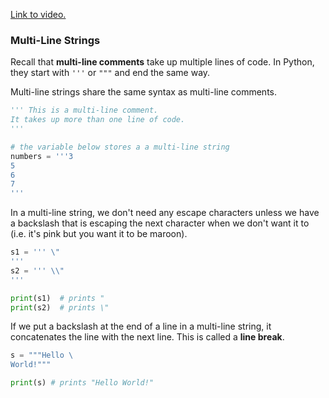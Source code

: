 [Link to video.](https://www.youtube.com/watch?v=zyd_SNC3Q_c&list=PLVD25niNi0Bkf2psAf7PzB1SV068XyNPo&index=8)

### Multi-Line Strings

Recall that **multi-line comments** take up multiple lines of code. In Python, they start with `'''` or `"""` and end the same way.

Multi-line strings share the same syntax as multi-line comments. 

```python
''' This is a multi-line comment.
It takes up more than one line of code.
'''

# the variable below stores a a multi-line string
numbers = '''3
5
6
7
'''  
```
In a multi-line string, we don't need any escape characters unless we have a backslash that is escaping the next character when we don't want it to (i.e. it's pink but you want it to be maroon).

```python
s1 = ''' \"
'''
s2 = ''' \\"
'''

print(s1)  # prints "
print(s2)  # prints \"
```

If we put a backslash at the end of a line in a multi-line string, it concatenates the line with the next line. This is called a **line break**.

```python
s = """Hello \
World!"""

print(s) # prints "Hello World!"
```
